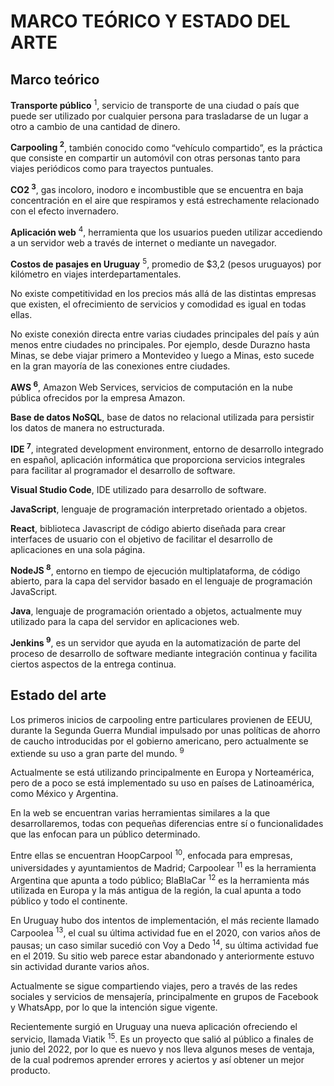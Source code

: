 # MARCO TEÓRICO Y ESTADO DEL ARTE

## Marco teórico

**Transporte público** <sup>1</sup>, servicio de transporte de una ciudad o país que puede ser utilizado por cualquier persona para trasladarse de un lugar a otro a cambio de una cantidad de dinero.

**Carpooling <sup>2</sup>**, también conocido como “vehículo compartido”, es la práctica que consiste en compartir un automóvil con otras personas tanto para viajes periódicos como para trayectos puntuales.

**CO2 <sup>3</sup>**, gas incoloro, inodoro e incombustible que se encuentra en baja concentración en el aire que respiramos y está estrechamente relacionado con el efecto invernadero.

**Aplicación web** <sup>4</sup>, herramienta que los usuarios pueden utilizar accediendo a un servidor web a través de internet o mediante un navegador.

**Costos de pasajes en Uruguay** <sup>5</sup>, promedio de $3,2 (pesos uruguayos) por kilómetro en viajes interdepartamentales.

No existe competitividad en los precios más allá de las distintas empresas que existen, el ofrecimiento de servicios y comodidad es igual en todas ellas.

No existe conexión directa entre varias ciudades principales del país y aún menos entre ciudades no principales. Por ejemplo, desde Durazno hasta Minas, se debe viajar primero a Montevideo y luego a Minas, esto sucede en la gran mayoría de las conexiones entre ciudades.

**AWS <sup>6</sup>**, Amazon Web Services, servicios de computación en la nube pública ofrecidos por la empresa Amazon.

**Base de datos NoSQL**, base de datos no relacional utilizada para persistir los datos de manera no estructurada.

**IDE <sup>7</sup>**, integrated development environment, entorno de desarrollo integrado en español,  aplicación informática que proporciona servicios integrales para facilitar al programador el desarrollo de software.

**Visual Studio Code**, IDE utilizado para desarrollo de software.

**JavaScript**, lenguaje de programación interpretado orientado a objetos.

**React**, biblioteca Javascript de código abierto diseñada para crear interfaces de usuario con el objetivo de facilitar el desarrollo de aplicaciones en una sola página.

**NodeJS <sup>8</sup>**, entorno en tiempo de ejecución multiplataforma, de código abierto, para la capa del servidor basado en el lenguaje de programación JavaScript.

**Java**, lenguaje de programación orientado a objetos, actualmente muy utilizado para la capa del servidor en aplicaciones web.

**Jenkins <sup>9</sup>**, es un servidor que ayuda en la automatización de parte del proceso de desarrollo de software mediante integración continua y facilita ciertos aspectos de la entrega continua.


## Estado del arte

Los primeros inicios de carpooling entre particulares provienen de EEUU, durante la Segunda Guerra Mundial impulsado por  unas políticas de ahorro de caucho introducidas por el gobierno americano, pero actualmente se extiende su uso a gran parte del mundo. <sup>9</sup>

Actualmente se está utilizando principalmente en Europa y Norteamérica, pero de a poco se está implementado su uso en países de Latinoamérica, como México y Argentina.

En la web se encuentran varias herramientas similares a la que desarrollaremos, todas con pequeñas diferencias entre sí o funcionalidades que las enfocan para un público determinado.

Entre ellas se encuentran HoopCarpool <sup>10</sup>, enfocada para empresas, universidades y ayuntamientos de Madrid; Carpoolear <sup>11 </sup>es la herramienta Argentina que apunta a todo público; BlaBlaCar <sup>12</sup> es la herramienta más utilizada en Europa y la más antigua de la región, la cual apunta a todo público y todo el continente.

En Uruguay hubo dos intentos de implementación, el más reciente llamado Carpoolea <sup>13</sup>, el cual su última actividad fue en el 2020, con varios años de pausas; un caso similar sucedió con Voy a Dedo <sup>14</sup>, su última actividad fue en el 2019. Su sitio web parece estar abandonado y anteriormente estuvo sin actividad durante varios años.

Actualmente se sigue compartiendo viajes, pero a través de las redes sociales y servicios de mensajería, principalmente en grupos de Facebook y WhatsApp, por lo que la intención sigue vigente.

Recientemente surgió en Uruguay una nueva aplicación ofreciendo el servicio, llamada Viatik <sup>15</sup>. Es un proyecto que salió al público a finales de junio del 2022, por lo que es nuevo y nos lleva algunos meses de ventaja, de la cual podremos aprender errores y aciertos y así  obtener un mejor producto.